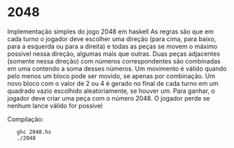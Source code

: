 # 2048

Implementação simples do jogo 2048 em haskell
As regras são que em cada turno o jogador deve escolher uma direção (para cima, para baixo, para a esquerda ou para a direita) e todas as peças se movem o máximo possível nessa direção, algumas mais que outras. Duas peças adjacentes (somente nessa direção) com números correspondentes são combinadas em uma contendo a soma desses números. Um movimento é válido quando pelo menos um bloco pode ser movido, se apenas por combinação. Um novo bloco com o valor de 2 ou 4 é gerado no final de cada turno em um quadrado vazio escolhido aleatoriamente, se houver um. Para ganhar, o jogador deve criar uma peça com o número 2048. O jogador perde se nenhum lance válido for possível

Compilação:

       ghc 2048.hs
       ./2048
